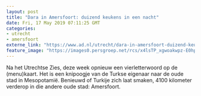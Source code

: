```yaml
---
layout: post
title: "Dara in Amersfoort: duizend keukens in een nacht"
date: Fri, 17 May 2019 07:11:25 GMT
categories: 
- utrecht 
- amersfoort 
externe_link: "https://www.ad.nl/utrecht/dara-in-amersfoort-duizend-keukens-in-een-nacht~acd66ae7/"
feature_image: "https://images0.persgroep.net/rcs/x4lsTP_xgwoakwpz-E0hpRqLZZY/diocontent/147016185/_fitwidth/400/?appId=21791a8992982cd8da851550a453bd7f&quality=0.7"
---
```


Na het Utrechtse Zies, deze week opnieuw een vierletterwoord op de (menu)kaart. Het is een knipoogje van de Turkse eigenaar naar de oude stad in Mesopotamië. Benieuwd of Turkije zich laat smaken, 4100 kilometer verderop in die andere oude stad: Amersfoort.
